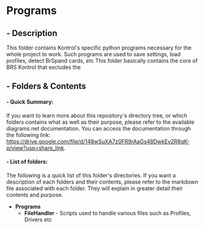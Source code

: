 # **Programs**
## - Description
This folder contains Kontrol's specific python programs necessary for the whole project to work. Such programs are used to save settings, load profiles, detect BrSpand cards, etc This folder basically contains the core of BRS Kontrol that excludes the 

## - Folders & Contents
#### - Quick Summary:
If you want to learn more about this repository's directory tree, or which folders contains what as well as their purpose, please refer to the available diagrams.net documentation. You can access the documentation through the following link:
https://drive.google.com/file/d/148wSuXA7z0FR9rAaGs48DwkEv2R8qK-p/view?usp=share_link.

#### - List of folders:
The following is a quick list of this folder's directories. If you want a description of each folders and their contents, please refer to the markdown file associated with each folder. They will explain in greater detail their contents and purpose.
- **Programs**
    - **FileHandler** - Scripts used to handle various files such as Profiles, Drivers etc